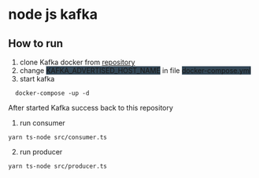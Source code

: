 # node js kafka 

## How to run 
  1. clone Kafka docker  from  [repository](https://github.com/saman-waruka/kafka-docker-from-original)
  2. change <span style="background-color: #334756">KAFKA_ADVERTISED_HOST_NAME</span> in file  <span style="background-color: #334756"> docker-compose.yml </span>
  3. start kafka 
  ```
    docker-compose -up -d
  ```


After started Kafka success  back to this repository 

  1. run consumer 

  ```
  yarn ts-node src/consumer.ts
  ```

  2. run producer
  ```
  yarn ts-node src/producer.ts
  ```